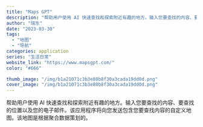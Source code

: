 ```yaml
---
title: "Maps GPT"
description: "帮助用户使用 AI 快速查找和探索附近有趣的地方。输入您要查找的内容、要查找的位置以及您的电子邮件。该应用程序将向您发送"
author: "瑞东"
date: "2023-03-30"
tags:
  - "地图"
  - "导航"
categories: application
series: "生活日常"
website_link: "https://www.mapsgpt.com/"
color: "#666"

thumb_image: "/img/b1a21071c3b3e80b8f30a3cada19dd0d.png"
cover_image: "/img/b1a21071c3b3e80b8f30a3cada19dd0d.png"
---
```


帮助用户使用 AI 快速查找和探索附近有趣的地方。输入您要查找的内容、要查找的位置以及您的电子邮件。该应用程序将向您发送包含您要查找内容的自定义地图。该地图是根据聚合数据策划的。